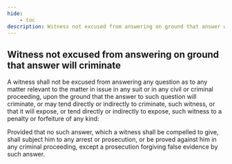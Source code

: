 ```yaml
---
hide:
    - toc
description: Witness not excused from answering on ground that answer will criminate
---
```


## Witness not excused from answering on ground that answer will criminate

A witness shall not be excused from answering any question as to any matter relevant to the matter in issue in any suit or in any civil or criminal proceeding, upon the ground that the answer to such question will criminate, or may tend directly or indirectly to criminate, such witness, or that it will expose, or tend directly or indirectly to expose, such witness to a penalty or forfeiture of any kind: </p> Provided that no such answer, which a witness shall be compelled to give, shall subject him to any arrest or prosecution, or be proved against him in any criminal proceeding, except a prosecution forgiving false evidence by such answer.
